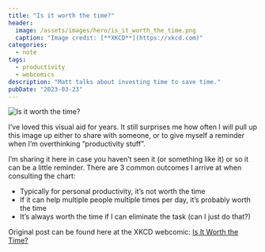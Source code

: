 ```yaml
---
title: "Is it worth the time?"
header:
  image: /assets/images/hero/is_it_worth_the_time.png
  caption: "Image credit: [**XKCD**](https://xkcd.com)"
categories:
  - note
tags:
  - productivity
  - webcomics
description: "Matt talks about investing time to save time."
pubDate: "2023-03-23"
---
```

![Is it worth the time?](https://imgs.xkcd.com/comics/is_it_worth_the_time_2x.png)

I’ve loved this visual aid for years. It still surprises me how often I will pull up this image up either to share with someone, or to give myself a reminder when I’m overthinking “productivity stuff”.

I’m sharing it here in case you haven’t seen it (or something like it) or so it can be a little reminder. There are 3 common outcomes I arrive at when consulting the chart:

-   Typically for personal productivity, it’s not worth the time
-   If it can help multiple people multiple times per day, it’s probably worth the time
-   It’s always worth the time if I can eliminate the task (can I just do that?)

Original post can be found here at the XKCD webcomic: [Is It Worth the Time?](https://xkcd.com/1205?ref=matthewcanderson.com)